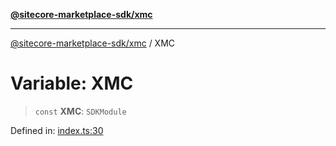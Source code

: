 [**@sitecore-marketplace-sdk/xmc**](../README.md)

***

[@sitecore-marketplace-sdk/xmc](../README.md) / XMC

# Variable: XMC

> `const` **XMC**: `SDKModule`

Defined in: [index.ts:30](https://github.com/Sitecore/sitecore-marketplace-sdk/blob/4fddef1575854206bbf02ee3cfbdeb66bb2ec8a6/packages/xmc/src/index.ts#L30)
